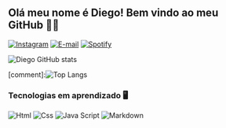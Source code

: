 ## Olá meu nome é Diego! Bem vindo ao meu GitHub 👋😁

[![Instagram](https://img.shields.io/badge/Instagram-E4405F?style=for-the-badge&logo=instagram&logoColor=white)](https://www.instagram.com/dieg0dds/)
[![E-mail](https://img.shields.io/badge/Gmail-D14836?style=for-the-badge&logo=gmail&logoColor=white)]()
[![Spotify](https://img.shields.io/badge/Spotify-1ED760?&style=for-the-badge&logo=spotify&logoColor=white)](https://open.spotify.com/user/22ehsqj3slzwgbzinmx5p6cqy?si=pZ3D1gWsRlaUhrV4Oj79vA)

![Diego GitHub stats](https://github-readme-stats.vercel.app/api?username=Diego-info&show_icons=true&theme=dracula)

[comment]:![Top Langs](https://github-readme-stats.vercel.app/api/top-langs/?username=Diego-info&layout=compact)


### Tecnologias em aprendizado 🖥️
<div>
<img aling="center" alt="Html" src="https://img.shields.io/badge/HTML5-E34F26?style=for-the-badge&logo=html5&logoColor=white">
<img aling="center" alt="Css" src="https://img.shields.io/badge/CSS3-1572B6?style=for-the-badge&logo=css3&logoColor=white">
<img aling="center" alt="Java Script" src="https://img.shields.io/badge/JavaScript-323330?style=for-the-badge&logo=javascript&logoColor=F7DF1E">
<img aling="center" alt="Markdown" src="https://img.shields.io/badge/Markdown-000000?style=for-the-badge&logo=markdown&logoColor=white">
</div>
